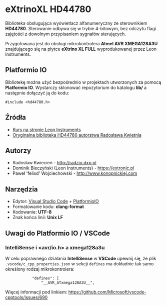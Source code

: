 # eXtrinoXL HD44780
Biblioteka obsługująca wyświetlacz alfanumeryczny ze sterownikiem **HD44780**. Sterowanie odbywa się w trybie 4-bitowym, bez odczytu flagi zajętości z dowolnym przypisaniem sygnałów sterujących.

Przygotowana jest do obsługi mikrokontrolera **Atmel AVR XMEGA128A3U** znajdującego się na płytce **eXtrino XL FULL** wyprodukowanej przez Leon Instruments.

## Platformio IO

Bibliotekę można użyć bezpośrednio w projektach utworzonych za pomocą **Platformio IO**. Wystarczy sklonować repozytorium do katalogu **lib/** a następnie dołączyć ją do kodu:

```
#include <hd44780.h>
```

## Źródła
* [Kurs na stronie Leon Instruments](https://extronic.pl/content/48-kurs-xmega-wyswietlacz-lcd)
* [Oryginalna biblioteka HD44780 autorstwa Radosława Kwietnia](http://radzio.dxp.pl)

## Autorzy
* Radosław Kwiecień - <http://radzio.dxp.pl>
* Dominik Bieczyński (Leon Instruments) - <https://extronic.pl>
* Paweł 'felixd' Wojciechowski - <http://www.konopnickiej.com>

## Narzędzia
 * Edytor: [Visual Studio Code](https://code.visualstudio.com/) + [PlatformioIO](http://platformio.org/)
 * Formatowanie kodu: **clang-format**
 * Kodowanie: **UTF-8**
 * Znak końca linii: **Unix LF**

## Uwagi do Platformio IO / VSCode

### IntelliSense i <avr/io.h> a xmega128a3u
W celu poprawnego działania **IntelliSense** w **VSCode** upewnij się, że plik `.vscode/c_cpp_properties.json` w sekcji `defines` ma dokładnie tak samo określony rodzaj mikrokontrolera:

```
            "defines": [
                "__AVR_ATxmega128A3U__",
```

Więcej informacji pod linkiem: https://github.com/Microsoft/vscode-cpptools/issues/690
